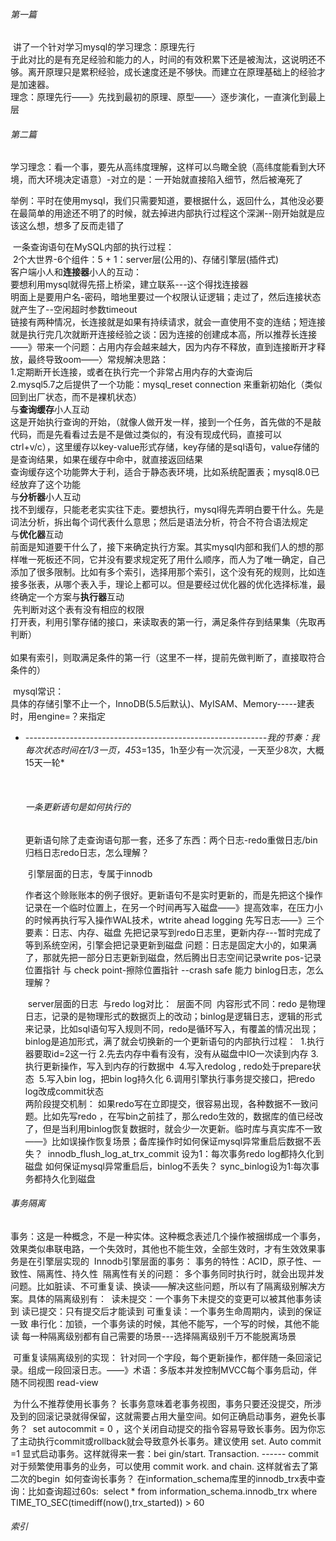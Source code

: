 ###### 第一篇

​		讲了一个针对学习mysql的学习理念：原理先行</br>
​		于此对比的是有充足经验和能力的人，时间的有效积累下还是被淘汰，这说明还不够。离开原理只是累积经验，成长速度还是不够快。而建立在原理基础上的经验才是加速器。</br>
​		理念：原理先行——》先找到最初的原理、原型——〉逐步演化，一直演化到最上层</br>

###### 第二篇

​		学习理念：看一个事，要先从高纬度理解，这样可以鸟瞰全貌（高纬度能看到大环境，而大环境决定语意）-对立的是：一开始就直接陷入细节，然后被淹死了

​		举例：平时在使用mysql，我们只需要知道，要根据什么，返回什么，其他没必要在最简单的用途还不明了的时候，就去掉进内部执行过程这个深渊--刚开始就是应该这么想，想多了反而走错了

​		一条查询语句在MySQL内部的执行过程：</br>
​				2个大世界-6个组件：5 + 1：server层(公用的)、存储引擎层(插件式)</br>
​				客户端小人和**连接器**小人的互动：</br>
​						要想利用mysql就得先搭上桥梁，建立联系---这个得找连接器</br>
​						明面上是要用户名-密码，暗地里要过一个权限认证逻辑；走过了，然后连接状态就产生了--空闲超时参数timeout</br>
​						链接有两种情况，长连接就是如果有持续请求，就会一直使用不变的连结；短连接就是执行完几次就断开连接
​						经验之谈：因为连接的创建成本高，所以推荐长连接——》带来一个问题：占用内存会越来越大，因为内存不释放，直到连接断开才释放，最终导致oom——〉常规解决思路：</br>
​								1.定期断开长连接，或者在执行完一个非常占用内存的大查询后</br>
​								2.mysql5.7之后提供了一个功能：mysql_reset connection 来重新初始化（类似回到出厂状态，而不是裸机状态）</br>
​			 与**查询缓存**小人互动</br>
​					这是开始执行查询的开始，（就像人做开发一样，接到一个任务，首先做的不是敲代码，而是先看看过去是不是做过类似的，有没有现成代码，直接可以ctrl+v/c），这里缓存以key-value形式存储，key存储的是sql语句，value存储的是查询结果，如果在缓存中命中，就直接返回结果</br>
​					查询缓存这个功能弊大于利，适合于静态表环境，比如系统配置表；mysql8.0已经放弃了这个功能</br>
​				与**分析器**小人互动</br>
​						找不到缓存，只能老老实实往下走。要想执行，mysql得先弄明白要干什么。先是词法分析，拆出每个词代表什么意思；然后是语法分析，符合不符合语法规定</br>
​				与**优化器**互动</br>
​						前面是知道要干什么了，接下来确定执行方案。其实mysql内部和我们人的想的那样唯一死板还不同，它并没有要求规定死了用什么顺序，而人为了唯一确定，自己添加了很多限制。比如有多个索引，选择用那个索引，这个没有死的规则，比如连接多张表，从哪个表入手，理论上都可以。但是要经过优化器的优化选择标准，最终确定一个方案
​				与**执行器**互动</br>
​						先判断对这个表有没有相应的权限</br>
​						打开表，利用引擎存储的接口，来读取表的第一行，满足条件存到结果集（先取再判断）</br>	
​						如果有索引，则取满足条件的第一行（这里不一样，提前先做判断了，直接取符合条件的）</br>				

​		mysql常识：</br>
​				具体的存储引擎不止一个，InnoDB(5.5后默认)、MyISAM、Memory-----建表时，用engine=？来指定

- -----------------------------------------------------------*-我的节奏：我每次状态时间在1/3一页，45*3=135，1h至少有一次沉浸，一天至少8次，大概15天一轮*

  ​     

  ###### 一条更新语句是如何执行的

  ​		更新语句除了走查询语句那一套，还多了东西：两个日志-redo重做日志/bin归档日志
  ​		redo日志，怎么理解？
  
  ​				引擎层面的日志，专属于innodb
  
  ​				作者这个赊账账本的例子很好。更新语句不是实时更新的，而是先把这个操作记录在一个临时位置上，在另一个时间再写入磁盘——》提高效率，在压力小的时候再执行写入操作
  ​				WAL技术，wtrite ahead logging  先写日志——》三个要素：日志、内存、磁盘
  ​						先把记录写到redo日志里，更新内存---暂时完成了
  ​						等到系统空闲，引擎会把记录更新到磁盘
  ​				问题：日志是固定大小的，如果满了，那就先把一部分日志更新到磁盘，然后腾出日志空间记录
  ​							write pos-记录位置指针  与 check point-擦除位置指针 --crash safe 能力
  ​		binlog日志，怎么理解？
  
  ​				server层面的日志
  ​						与redo log对比：
  ​								层面不同
  ​								内容形式不同：redo 是物理日志，记录的是物理形式的数据页上的改动；binlog是逻辑日志，逻辑的形式来记录，比如sql语句
  ​								写入规则不同，redo是循环写入，有覆盖的情况出现；binlog是追加形式，满了就会切换新的一个
  ​				更新语句的内部执行过程：
  ​						1.执行器要取id=2这一行
  ​						2.先去内存中看有没有，没有从磁盘中IO一次读到内存
  ​						3.执行更新操作，写入到内存的行数据中
  ​						4.写入redolog , redo处于prepare状态
  ​						5.写入bin log，把bin log持久化
  ​						6.调用引擎执行事务提交接口，把redo log改成commit状态	
  ​				两阶段提交机制：
  ​						如果redo写在立即提交，很容易出现，各种数据不一致问题。比如先写redo ，在写bin之前挂了，那么redo生效的，数据库的值已经改了，但是当利用binlog恢复数据时，就会少一次更新。临时库与真实库不一致——》比如误操作恢复场景；备库操作时
  ​				如何保证mysql异常重启后数据不丢失？
  ​						innodb_flush_log_at_trx_commit 设为1：每次事务redo log都持久化到磁盘
  ​				如何保证mysql异常重启后，binlog不丢失？
  ​						sync_binlog设为1:每次事务都持久化到磁盘	



###### 事务隔离

​	  	事务：这是一种概念，不是一种实体。这种概念表述几个操作被捆绑成一个事务，效果类似串联电路，一个失效时，其他也不能生效，全部生效时，才有生效效果
​			事务是在引擎层实现的
​			Innodb引擎层面的事务：
​					事务的特性：ACID，原子性、一致性、隔离性、持久性
​					隔离性有关的问题：
​							多个事务同时执行时，就会出现并发问题。比如脏读、不可重复读、换读——解决这些问题，所以有了隔离级别解决方案。
​							具体的隔离级别有：
​									读未提交：一个事务下未提交的变更可以被其他事务读到 
​									读已提交：只有提交后才能读到
​									可重复读：一个事务生命周期内，读到的保证一致
​									串行化：加锁，一个事务读的时候，其他不能写，一个写的时候，其他不能读
​					每一种隔离级别都有自己需要的场景---选择隔离级别千万不能脱离场景

​					可重复读隔离级别的实现：
​							针对同一个字段，每个更新操作，都伴随一条回滚记录。组成一段回滚日志。——》术语：多版本并发控制MVCC
​							每个事务启动，伴随不同视图 read-view

​					为什么不推荐使用长事务？
​							长事务意味着老事务视图，事务只要还没提交，所涉及到的回滚记录就得保留，这就需要占用大量空间。
​					如何正确启动事务，避免长事务？
​							set autocommit = 0 ，这个关闭自动提交的指令容易导致长事务。因为你忘了主动执行commit或rollback就会导致意外长事务。
​							建议使用 set. Auto commit =1 显式启动事务。这样就得来一套：bei gin/start. Transaction.  ------  commit
​							对于频繁使用事务的业务，可以使用 commit work. and chain. 这样就省去了第二次的begin
​							如何查询长事务？
​							在information_schema库里的innodb_trx表中查询：比如查询超过60s:
​									select * from information_schema.innodb_trx where  TIME_TO_SEC(timediff(now(),trx_started)) > 60

###### 索引												

​		